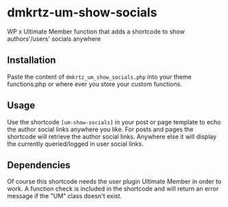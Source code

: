 # dmkrtz-um-show-socials
WP x Ultimate Member function that adds a shortcode to show authors'/users' socials anywhere

## Installation
Paste the content of `dmkrtz_um_show_socials.php` into your theme functions.php or where ever you store your custom functions.

## Usage
Use the shortcode `[um-show-socials]` in your post or page template to echo the author social links anywhere you like.
For posts and pages the shortcode will retrieve the author social links.
Anywhere else it will display the currently queried/logged in user social links.

## Dependencies
Of course this shortcode needs the user plugin Ultimate Member in order to work.
A function check is included in the shortcode and will return an error message if the "UM" class doesn't exist.
